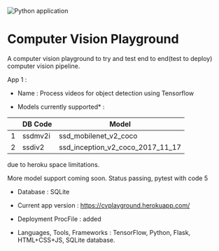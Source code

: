 ![Python application](https://github.com/ashwin-phadke/cvplayground/workflows/Python%20application/badge.svg?branch=master)

# Computer Vision Playground
A computer vision playground to try and test end to end(test to deploy) computer vision pipeline. 


App 1 : 

- Name : Process videos for object detection using Tensorflow

- Models currently supported* : 

|                |DB Code                          |Model                         |
|----------------|-------------------------------|-----------------------------|
|1|ssdmv2i            |ssd_mobilenet_v2_coco           |
|2          |ssdiv2            |ssd_inception_v2_coco_2017_11_17           |


due to heroku space limitations.

More model support coming soon. Status passing, pytest with code 5

- Database : SQLite

- Current app version : https://cvplayground.herokuapp.com/

- Deployment ProcFile : added

- Languages, Tools, Frameworks : TensorFlow, Python, Flask, HTML+CSS+JS, SQLite database.


